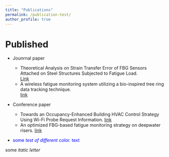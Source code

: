 ```yaml
---
title: "Publications"
permalink: /publication-test/
author_profile: true
---
```


Published 
======

* Jounrnal paper
  * Theoretical Analysis on Strain Transfer Error of FBG Sensors Attached on Steel Structures Subjected to Fatigue Load. <br/> [Link](https://onlinelibrary.wiley.com/doi/pdf/10.1111/str.12195)
  * A wireless fatigue monitoring system utilizing a bio-inspired tree ring data tracking technique. <br/> [link](https://www.mdpi.com/1424-8220/14/3/4364/htm)
  
* Conference paper
  * Towards an Occupancy-Enhanced Building HVAC Control Strategy Using Wi-Fi Probe Request Information. [link](https://ascelibrary.org/doi/abs/10.1061/9780784480847.003)
  * An optimized FBG-based fatigue monitoring strategy on deepwater risers.  [link](https://www.spiedigitallibrary.org/conference-proceedings-of-spie/9276/927620/An-optimized-FBG-based-fatigue-monitoring-strategy-on-deepwater-risers/10.1117/12.2072847.full?SSO=1)

* <span style="color:blue">some *test of different color.* text</span>

some *itatic letter* 
